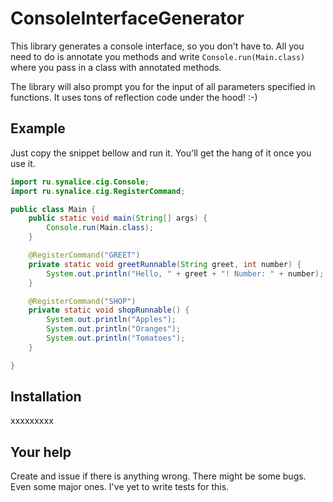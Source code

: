# ConsoleInterfaceGenerator

This library generates a console interface, so you don't have to. All you need to do
is annotate you methods and write `Console.run(Main.class)` where you pass in a class
with annotated methods.

The library will also prompt you for the input of all parameters specified in
functions. It uses tons of reflection code under the hood! :-)

## Example

Just copy the snippet bellow and run it. You'll get the hang of it once you use it.

```java
import ru.synalice.cig.Console;
import ru.synalice.cig.RegisterCommand;

public class Main {
    public static void main(String[] args) {
        Console.run(Main.class);
    }

    @RegisterCommand("GREET")
    private static void greetRunnable(String greet, int number) {
        System.out.println("Hello, " + greet + "! Number: " + number);
    }

    @RegisterCommand("SHOP")
    private static void shopRunnable() {
        System.out.println("Apples");
        System.out.println("Oranges");
        System.out.println("Tomatoes");
    }

}
```

## Installation
xxxxxxxxx

## Your help
Create and issue if there is anything wrong. There might be some bugs. Even some major
ones. I've yet to write tests for this.